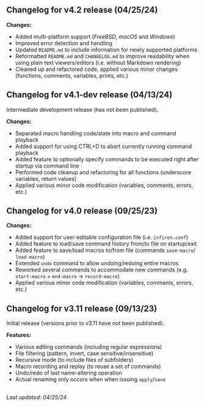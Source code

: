 
## Changelog for v4.2 release (04/25/24)

**Changes:**
- Added multi-platform support (_FreeBSD_, _macOS_ and _Windows_)
- Improved error detection and handling
- Updated `README.md` to include information for newly supported platforms
- Reformatted `README.md` and `CHANGELOG.md` to improve readability when using
  plain text viewers/editors (i.e. without Markdown rendering)
- Cleaned up and refactored code, applied various minor changes (functions,
  comments, variables, prints, etc.)


## Changelog for v4.1-dev release (04/13/24)

Intermediate development release (has not been published).

**Changes:**
- Separated macro handling code/state into macro and command playback
- Added support for using CTRL+D to abort currently running command playback
- Added feature to optionally specify commands to be executed right after
  startup via command line
- Performed code cleanup and refactoring for all functions (underscore
  variables, return values)
- Applied various minor code modification (variables, comments, errors, etc.)


## Changelog for v4.0 release (09/25/23)

**Changes:**
- Added support for user-editable configuration file (i.e. `infiren.conf`)
- Added feature to load/save command history from/to file on startup/exit
- Added feature to save/load macros to/from file (commands `save-macro`/
  `load-macro`)
- Extended `undo` command to allow undoing/redoing entire macros
- Reworked several commands to accommodate new commands (e.g. `start-macro` +
  `end-macro` -> `record-macro`)
- Applied various minor code modification (variables, comments, errors, etc.)


## Changelog for v3.11 release (09/13/23)

Initial release (versions prior to v3.11 have not been published).

**Features:**
- Various editing commands (including regular expressions)
- File filtering (pattern, invert, case sensitive/insensitive)
- Recursive mode (to include files of subfolders)
- Macro recording and replay (to reuse a set of commands)
- Undo/redo of last name-altering operation
- Actual renaming only occurs when when issuing `apply`/`save`


##

_Last updated: 04/25/24_

